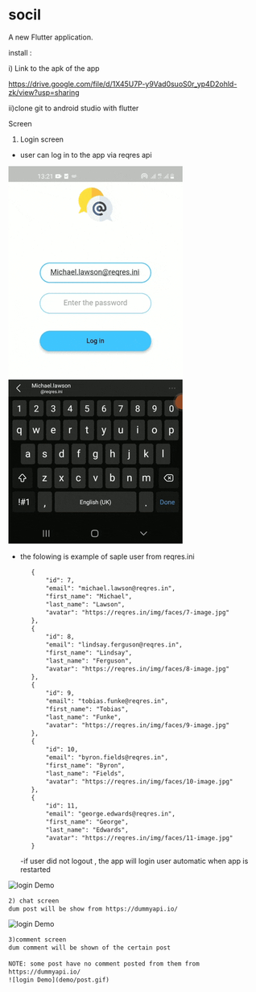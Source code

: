 # socil

A new Flutter application.


install :

 i) Link to the apk of the app

 https://drive.google.com/file/d/1X45U7P-y9Vad0suoS0r_yp4D2ohld-zk/view?usp=sharing

 ii)clone git to android studio with flutter

Screen




1) Login screen

 - user can log in to the app via reqres api

![login Demo](demo/login.gif)

 - the folowing is example of saple user from reqres.ini


          {
              "id": 7,
              "email": "michael.lawson@reqres.in",
              "first_name": "Michael",
              "last_name": "Lawson",
              "avatar": "https://reqres.in/img/faces/7-image.jpg"
          },
          {
              "id": 8,
              "email": "lindsay.ferguson@reqres.in",
              "first_name": "Lindsay",
              "last_name": "Ferguson",
              "avatar": "https://reqres.in/img/faces/8-image.jpg"
          },
          {
              "id": 9,
              "email": "tobias.funke@reqres.in",
              "first_name": "Tobias",
              "last_name": "Funke",
              "avatar": "https://reqres.in/img/faces/9-image.jpg"
          },
          {
              "id": 10,
              "email": "byron.fields@reqres.in",
              "first_name": "Byron",
              "last_name": "Fields",
              "avatar": "https://reqres.in/img/faces/10-image.jpg"
          },
          {
              "id": 11,
              "email": "george.edwards@reqres.in",
              "first_name": "George",
              "last_name": "Edwards",
              "avatar": "https://reqres.in/img/faces/11-image.jpg"
          }

    -if user did not logout , the app will login user automatic when app is restarted

![login Demo](demo/automatic.gif)

    2) chat screen
    dum post will be show from https://dummyapi.io/

   ![login Demo](demo/post.gif)

    3)comment screen
    dum comment will be shown of the certain post

    NOTE: some post have no comment posted from them from https://dummyapi.io/
    ![login Demo](demo/post.gif)
